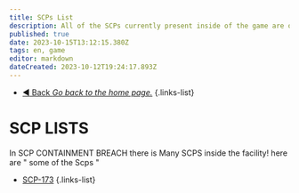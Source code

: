 ```yaml
---
title: SCPs List
description: All of the SCPs currently present inside of the game are on this page.
published: true
date: 2023-10-15T13:12:15.380Z
tags: en, game
editor: markdown
dateCreated: 2023-10-12T19:24:17.893Z
---
```


- [:arrow_backward: Back *Go back to the home page.*](/en/home)
{.links-list}
# SCP LISTS
In SCP CONTAINMENT BREACH there is Many SCPS inside the facility! here are " some of the Scps "
- [SCP-173](/en/home)
{.links-list}
